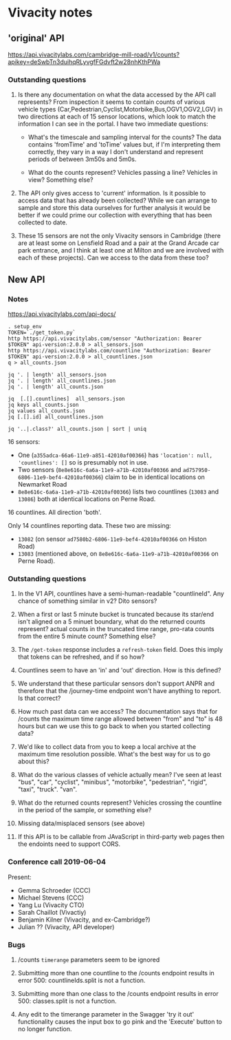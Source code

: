 Vivacity notes
==============

'original' API
--------------

https://api.vivacitylabs.com/cambridge-mill-road/v1/counts?apikey=deSwbTn3duihqRLyvgfFGdvft2w28nhKthPWa

### Outstanding questions

1) Is there any documentation on what the data accessed by the API call
represents? From inspection it seems to contain counts of various
vehicle types (Car,Pedestrian,Cyclist,Motorbike,Bus,OGV1,OGV2,LGV) in
two directions at each of 15 sensor locations, which look to match the
information I can see in the portal. I have two immediate questions:

    * What's the timescale and sampling interval for the counts? The data
contains 'fromTime' and 'toTime' values but, if I'm interpreting them
correctly, they vary in a way I don't understand and represent periods
of between 3m50s and 5m0s.

    * What do the counts represent? Vehicles passing a line? Vehicles in
view? Something else?

2) The API only gives access to 'current' information. Is it possible to
access data that has already been collected? While we can arrange to
sample and store this data ourselves for further analysis it would be
better if we could prime our collection with everything that has been
collected to date.

4) These 15 sensors are not the only Vivacity sensors in Cambridge
(there are at least some on Lensfield Road and a pair at the Grand
Arcade car park entrance, and I think at least one at Milton and we are
involved with each of these projects). Can we access to the data from
these too?


New API
-------

### Notes

https://api.vivacitylabs.com/api-docs/

```
. setup_env
TOKEN=`./get_token.py`
http https://api.vivacitylabs.com/sensor "Authorization: Bearer $TOKEN" api-version:2.0.0 > all_sensors.json
http https://api.vivacitylabs.com/countline "Authorization: Bearer $TOKEN" api-version:2.0.0 > all_countlines.json
q > all_counts.json

jq '. | length' all_sensors.json
jq '. | length' all_countlines.json
jq '. | length' all_counts.json

jq  [.[].countlines]  all_sensors.json
jq keys all_counts.json
jq values all_counts.json
jq [.[].id] all_countlines.json

jq '..|.class?' all_counts.json | sort | uniq
```

16 sensors:
* One (`a355adca-66a6-11e9-a851-42010af00366`) has
`'location': null, 'countlines': []` so is presumably not in use.
* Two sensors (`8e8e616c-6a6a-11e9-a71b-42010af00366` and
`ad757950-6806-11e9-bef4-42010af00366`) claim to be in identical
locations on Newmarket Road
* `8e8e616c-6a6a-11e9-a71b-42010af00366`) lists two countlines
(`13083` and `13086`) both at identical locations on Perne Road.

16 countlines. All direction 'both'.

Only 14 countlines reporting data. These two are missing:
* `13082` (on sensor `ad7580b2-6806-11e9-bef4-42010af00366` on Histon Road)
* `13083` (mentioned above, on `8e8e616c-6a6a-11e9-a71b-42010af00366` on Perne Road).



### Outstanding questions

1) In the V1 API, countlines have a semi-human-readable "countlineId".
Any chance of something similar in v2? Dito sensors?

2) When a first or last 5 minute bucket is truncated because its star/end
isn't aligned on a 5 minuet boundary, what do the returned counts represent?
actual counts in the truncated time range, pro-rata counts from the entire
5 minute count? Something else?

3) The `/get-token` response includes a `refresh-token` field. Does this imply that
tokens can be refreshed, and if so how?

4) Countlines seem to have an 'in' and 'out' direction. How is this defined?

5) We understand that these particular sensors don't support ANPR and therefore that the
/journey-time endpoint won't have anything to report. Is that correct?

6) How much past data can we access? The documentation says that for /counts
the maximum time range allowed between "from" and "to" is 48 hours but can we
use this to go back to when you started collecting data?

7) We'd like to collect data from you to keep a local archive at the
maximum time resolution possible. What's the best way for us to go about this?

8) What do the various classes of vehicle actually mean? I've seen at least "bus",
"car", "cyclist", "minibus", "motorbike", "pedestrian", "rigid", "taxi", "truck".
"van".

9) What do the returned counts represent? Vehicles crossing the countline
in the period of the sample, or something else?

10) Missing data/misplaced sensors (see above)

11) If this API is to be callable from JAvaScript in third-party web pages
then the endoints need to support CORS.

### Conference call 2019-06-04

Present:
* Gemma Schroeder (CCC)
* Michael Stevens (CCC)
* Yang Lu (Vivacity CTO)
* Sarah Chaillot (Vivactiy)
* Benjamin Kilner (Vivacity, and ex-Cambridge?)
* Julian ?? (Vivacity, API developer)

### Bugs

1) /counts `timerange` parameters seem to be ignored

2) Submitting more than one countline to the /counts endpoint results in error
500: countlineIds.split is not a function.

3) Submitting more than one class to the /counts endpoint results in error
500: classes.split is not a function.

4) Any edit to the timerange parameter in the Swagger 'try it out' functionality
causes the input box to go pink and the 'Execute' button to no longer function.
